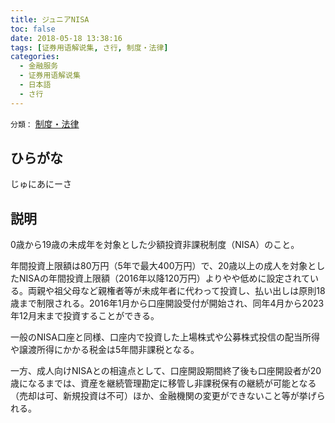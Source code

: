 ```yaml
---
title: ジュニアNISA
toc: false
date: 2018-05-18 13:38:16
tags: [证券用语解说集, さ行, 制度・法律]
categories:
  - 金融服务
  - 证券用语解说集
  - 日本語
  - さ行
---
```


`分類：` [制度・法律](/tags/制度・法律/)

## ひらがな

じゅにあにーさ

## 説明

0歳から19歳の未成年を対象とした少額投資非課税制度（NISA）のこと。

年間投資上限額は80万円（5年で最大400万円）で、20歳以上の成人を対象としたNISAの年間投資上限額（2016年以降120万円）よりやや低めに設定されている。両親や祖父母など親権者等が未成年者に代わって投資し、払い出しは原則18歳まで制限される。2016年1月から口座開設受付が開始され、同年4月から2023年12月末まで投資することができる。

一般のNISA口座と同様、口座内で投資した上場株式や公募株式投信の配当所得や譲渡所得にかかる税金は5年間非課税となる。

一方、成人向けNISAとの相違点として、口座開設期間終了後も口座開設者が20歳になるまでは、資産を継続管理勘定に移管し非課税保有の継続が可能となる（売却は可、新規投資は不可）ほか、金融機関の変更ができないこと等が挙げられる。
